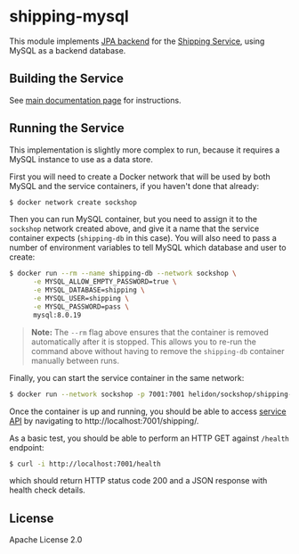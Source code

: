 # shipping-mysql

This module implements [JPA backend](./src/main/java/io/helidon/examples/sockshop/shipping/jpa/JpaShipmentRepository.java)
for the [Shipping Service](../README.md), using MySQL as a backend database.

## Building the Service

See [main documentation page](../README.md#building-the-service) for instructions.

## Running the Service

This implementation is slightly more complex to run, because it requires a MySQL instance
to use as a data store.

First you will need to create a Docker network that will be used by both MySQL and the service 
containers, if you haven't done that already:

```bash
$ docker network create sockshop 
``` 

Then you can run MySQL container, but you need to assign it to the `sockshop` network 
created above, and give it a name that the service container expects (`shipping-db` in this case). 
You will also need to pass a number of environment variables to tell MySQL which database and
user to create:

```bash
$ docker run --rm --name shipping-db --network sockshop \
      -e MYSQL_ALLOW_EMPTY_PASSWORD=true \
      -e MYSQL_DATABASE=shipping \
      -e MYSQL_USER=shipping \
      -e MYSQL_PASSWORD=pass \
      mysql:8.0.19
``` 
> **Note:** The `--rm` flag above ensures that the container is removed automatically after it is 
> stopped. This allows you to re-run the command above without having to remove the `shipping-db`
> container manually between runs.

Finally, you can start the service container in the same network:

```bash
$ docker run --network sockshop -p 7001:7001 helidon/sockshop/shipping-mysql
``` 

Once the container is up and running, you should be able to access [service API](../README.md#api) 
by navigating to http://localhost:7001/shipping/.

As a basic test, you should be able to perform an HTTP GET against `/health` endpoint:

```bash
$ curl -i http://localhost:7001/health
``` 
which should return HTTP status code 200 and a JSON response with health check details.

## License

Apache License 2.0
